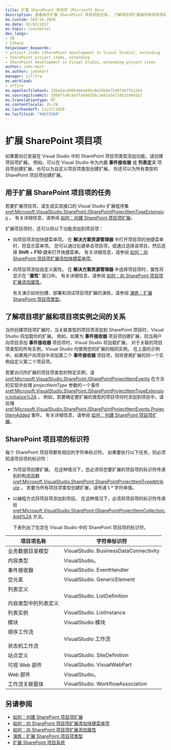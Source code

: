 ```yaml
---
title: 扩展 SharePoint 项目项 |Microsoft Docs
description: 查看用于扩展 SharePoint 项目项的任务。 了解项目项扩展插件和项目项实例是如何相关的。
ms.custom: SEO-VS-2020
ms.date: 02/02/2017
ms.topic: conceptual
dev_langs:
- VB
- CSharp
helpviewer_keywords:
- project items [SharePoint development in Visual Studio], extending
- SharePoint project items, extending
- SharePoint development in Visual Studio, extending project items
author: John-Hart
ms.author: johnhart
manager: jillfra
ms.workload:
- office
ms.openlocfilehash: 22ba5acb995466e695c0e25b5b7540f3677b1264
ms.sourcegitcommit: 3d96f7a8c9affab40358c3e81e3472db31d841b2
ms.translationtype: MT
ms.contentlocale: zh-CN
ms.lasthandoff: 11/17/2020
ms.locfileid: "94672569"
---
```

# <a name="extend-sharepoint-project-items"></a>扩展 SharePoint 项目项
  如果要向已安装在 Visual Studio 中的 SharePoint 项目项类型添加功能，请创建项目项扩展。 例如，可以在 Visual Studio 中为内置 **事件接收器** 或 **列表定义** 项目项创建扩展，也可以为自定义项目项类型创建扩展。 你还可以为所有类型的 SharePoint 项目项创建扩展。

## <a name="tasks-for-extending-sharepoint-project-items"></a>用于扩展 SharePoint 项目项的任务
 若要扩展项目项，请生成实现接口的 Visual Studio 扩展程序集 <xref:Microsoft.VisualStudio.SharePoint.ISharePointProjectItemTypeExtension> 。 有关详细信息，请参阅 [如何：创建 SharePoint 项目项扩展](../sharepoint/how-to-create-a-sharepoint-project-item-extension.md)。

 扩展项目项时，还可以将以下功能添加到项目项：

- 向项目项添加快捷菜单项。 在 **解决方案资源管理器** 中打开项目项的快捷菜单时，将显示菜单项。 您可以通过右键单击项目项，或通过选择该项目，然后选择 **Shift** + **F10** 键来打开快捷菜单。 有关详细信息，请参阅 [如何：向 SharePoint 项目项扩展添加快捷菜单项](../sharepoint/how-to-add-a-shortcut-menu-item-to-a-sharepoint-project-item-extension.md)。

- 向项目项添加自定义属性。 在 **解决方案资源管理器** 中选择项目项时，属性将显示在 "**属性**" 窗口中。 有关详细信息，请参阅 [如何：向 SharePoint 项目项扩展添加属性](../sharepoint/how-to-add-a-property-to-a-sharepoint-project-item-extension.md)。

  有关演示如何创建、部署和测试项目项扩展的演练，请参阅 [演练：扩展 SharePoint 项目项类型](../sharepoint/walkthrough-extending-a-sharepoint-project-item-type.md)。

## <a name="understand-the-relationship-between-project-item-extensions-and-project-item-instances"></a>了解项目项扩展和项目项实例之间的关系
 当你创建项目项扩展时，当关联类型的项目项添加到 SharePoint 项目时，Visual Studio 将加载你的扩展。 例如，如果为 **事件接收器** 项目项创建扩展，则当用户向项目添加 **事件接收器** 项目项时，Visual Studio 将加载扩展。 对于关联的项目项类型的所有实例，Visual Studio 均使用您的扩展的相同实例。 在上面的示例中，如果用户向项目中添加第二个 **事件接收器** 项目项，则将使用扩展的同一个实例自定义第二个项目项。

 若要访问所扩展的项目项类型的特定实例，请 <xref:Microsoft.VisualStudio.SharePoint.ISharePointProjectItemEvents> 在方法的实现中处理 *projectItemType* 参数的一个事件 <xref:Microsoft.VisualStudio.SharePoint.ISharePointProjectItemTypeExtension.Initialize%2A> 。 例如，若要确定要扩展的类型的项目项何时添加到项目中，请处理 <xref:Microsoft.VisualStudio.SharePoint.ISharePointProjectItemEvents.ProjectItemAdded> 事件。 有关详细信息，请参阅 [如何：创建 SharePoint 项目项扩展](../sharepoint/how-to-create-a-sharepoint-project-item-extension.md)。

## <a name="identifiers-for-sharepoint-project-items"></a>SharePoint 项目项的标识符
 每个 SharePoint 项目项都有相应的字符串标识符。 如果要执行以下任务，则必须知道项目项的标识符：

- 为项目项创建扩展。 在这种情况下，您必须将您要扩展的项目项的标识符传递到的构造函数 <xref:Microsoft.VisualStudio.SharePoint.SharePointProjectItemTypeAttribute> 。 若要为所有项目项类型创建扩展，请传递 **\\** * 字符串值。

- 以编程方式将项目项添加到项目。 在这种情况下，必须将项目项的标识符传递给 <xref:Microsoft.VisualStudio.SharePoint.ISharePointProjectItemCollection.Add%2A> 方法。

  下表列出了包含在 Visual Studio 中的 SharePoint 项目项的标识符。

|项目项名称|字符串标识符|
|-----------------------|-----------------------|
|业务数据目录模型|VisualStudio. BusinessDataConnectivity|
|内容类型|VisualStudio。|
|事件接收器|VisualStudio. EventHandler|
|空元素|VisualStudio. GenericElement|
|列表定义<br /><br /> 内容类型中的列表定义|VisualStudio. ListDefinition|
|列表实例|VisualStudio. ListInstance|
|模块|VisualStudio 模块|
|顺序工作流<br /><br /> 状态机工作流|VisualStudio 工作流|
|站点定义|VisualStudio. SiteDefinition|
|可视 Web 部件|VisualStudio. VisualWebPart|
|Web 部件|VisualStudio。|
|工作流关联窗体|VisualStudio. WorkflowAssociation|

## <a name="see-also"></a>另请参阅
- [如何：创建 SharePoint 项目项扩展](../sharepoint/how-to-create-a-sharepoint-project-item-extension.md)
- [如何：向 SharePoint 项目项扩展添加快捷菜单项](../sharepoint/how-to-add-a-shortcut-menu-item-to-a-sharepoint-project-item-extension.md)
- [如何：向 SharePoint 项目项扩展添加属性](../sharepoint/how-to-add-a-property-to-a-sharepoint-project-item-extension.md)
- [演练：扩展 SharePoint 项目项类型](../sharepoint/walkthrough-extending-a-sharepoint-project-item-type.md)
- [扩展 SharePoint 项目系统](../sharepoint/extending-the-sharepoint-project-system.md)
